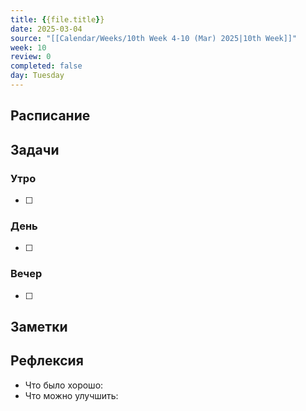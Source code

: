 ```yaml
---
title: {{file.title}}
date: 2025-03-04
source: "[[Calendar/Weeks/10th Week 4-10 (Mar) 2025|10th Week]]"
week: 10
review: 0
completed: false
day: Tuesday
---
```



## Расписание

## Задачи

### Утро

- [ ]

### День

- [ ]

### Вечер

- [ ]

## Заметки

## Рефлексия

- Что было хорошо:
- Что можно улучшить:
